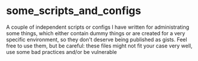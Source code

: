 # some_scripts_and_configs
A couple of independent scripts or configs I have written for administrating some things, which either contain dummy things or are created for a very specific environment, so they don't deserve being published as gists. Feel free to use them, but be careful: these files might not fit your case very well, use some bad practices and/or be vulnerable

